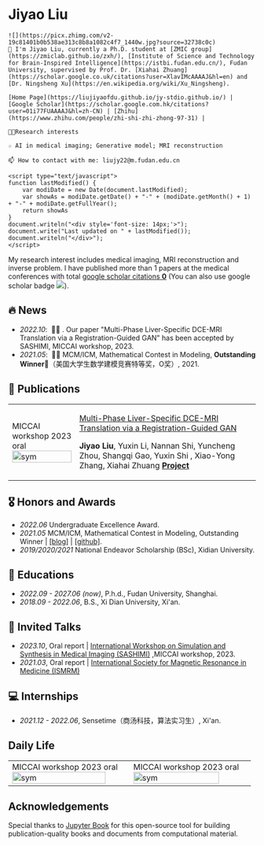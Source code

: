 # Jiyao Liu

```{note}
![](https://picx.zhimg.com/v2-19c81401b0b538ae313c8b8a1082c4f7_1440w.jpg?source=32738c0c)
🔭 I'm Jiyao Liu, currently a Ph.D. student at [ZMIC group](https://zmiclab.github.io/zxh/), [Institute of Science and Technology for Brain-Inspired Intelligence](https://istbi.fudan.edu.cn/), Fudan University, supervised by Prof. Dr. [Xiahai Zhuang](https://scholar.google.co.uk/citations?user=XlavIMcAAAAJ&hl=en) and [Dr. Ningsheng Xu](https://en.wikipedia.org/wiki/Xu_Ningsheng).

[Home Page](https://liujiyaofdu.github.io/jy-stdio.github.io/) | [Google Scholar](https://scholar.google.com.hk/citations?user=01i77FUAAAAJ&hl=zh-CN) | [Zhihu](https://www.zhihu.com/people/zhi-shi-zhi-zhong-97-31) | 

👨‍🎓Research interests

☆ AI in medical imaging; Generative model; MRI reconstruction

📫 How to contact with me: liujy22@m.fudan.edu.cn

<script type="text/javascript">
function lastModified() {
    var modiDate = new Date(document.lastModified);
    var showAs = modiDate.getDate() + "-" + (modiDate.getMonth() + 1) + "-" + modiDate.getFullYear();
    return showAs
}
document.writeln("<div style='font-size: 14px;'>");
document.write("Last updated on " + lastModified());
document.writeln("</div>");
</script>
```



My research interest includes medical imaging, MRI reconstruction and inverse problem. I have published more than 1 papers at the medical conferences with total <a href='https://scholar.google.com/citations?user=01i77FUAAAAJ'>google scholar citations <strong><span id='total_cit'>0</span></strong></a> (You can also use google scholar badge <a href='https://scholar.google.com/citations?user=01i77FUAAAAJ'><img src="https://img.shields.io/endpoint?url={{ url | url_encode }}&logo=Google%20Scholar&labelColor=f6f6f6&color=9cf&style=flat&label=citations"></a>).

## 🔥 News

- *2022.10*: &nbsp;🎉🎉 . Our paper "Multi-Phase Liver-Specific DCE-MRI Translation via a Registration-Guided GAN" has been accepted by SASHIMI, MICCAI workshop, 2023.
- *2021.05*: &nbsp;🎉🎉  MCM/ICM, Mathematical Contest in Modeling, **Outstanding Winner🎉**（美国大学生数学建模竞赛特等奖，O奖）, 2021.

## 📝 Publications 

<table>
  <tr>
    <td ><div class='paper-box'><div class='paper-box-image'><div><div class="badge">MICCAI workshop 2023 oral</div><img src='https://ossjiyaoliu.oss-cn-beijing.aliyuncs.com/uPic/miccai_workshop.png' alt="sym" width="100%"></div></div><div class='paper-box-text' markdown="1"></td>
    <td>

[Multi-Phase Liver-Specific DCE-MRI Translation via a Registration-Guided GAN](https://scholar.google.com/citations?view_op=view_citation&hl=zh-CN&user=01i77FUAAAAJ&citation_for_view=01i77FUAAAAJ:9yKSN-GCB0IC) 
    
**Jiyao Liu**, Yuxin Li, Nannan Shi, Yuncheng Zhou, Shangqi Gao, Yuxin Shi , Xiao-Yong Zhang, Xiahai Zhuang 
[**Project**](https://github.com/Jy-stdio/MrGAN) <strong><span class='show_paper_citations' data='DhtAFkwAAAAJ:ALROH1vI_8AC'></span></strong>

  </tr>
</table>



## 🎖 Honors and Awards

- *2022.06* Undergraduate Excellence Award.
- *2021.05* MCM/ICM, Mathematical Contest in Modeling, Outstanding Winner \| [\[blog\]](https://zhuanlan.zhihu.com/p/370250195) \| [\[github\]](https://github.com/Jy-stdio/2021-ICM-D-Outstanding). 
- *2019/2020/2021* National Endeavor Scholarship (BSc), Xidian University.

## 📖 Educations

- *2022.09 - 2027.06 (now)*, P.h.d., Fudan University, Shanghai.
- *2018.09 - 2022.06*, B.S., Xi Dian University, Xi'an.

## 💬 Invited Talks

- *2023.10*, Oral report \| [International Workshop on Simulation and Synthesis in Medical Imaging (SASHIMI)](https://2023.sashimi-workshop.org/) ,MICCAI workshop, 2023.
- *2021.03*, Oral report \| [International Society for Magnetic Resonance in Medicine (ISMRM)](https://www.ismrm.org/)

## 💻 Internships

- *2021.12 - 2022.06*, Sensetime（商汤科技，算法实习生）, Xi'an.

## Daily Life

<table>
  <tr>
    <td ><div class='paper-box'><div class='paper-box-image'><div><div class="badge">MICCAI workshop 2023 oral</div><img src='https://ossjiyaoliu.oss-cn-beijing.aliyuncs.com/uPic/IMG_4621.JPG' alt="sym" width="94%"></div></div><div class='paper-box-text' markdown="1"></td>
    <td>
    <td ><div class='paper-box'><div class='paper-box-image'><div><div class="badge">MICCAI workshop 2023 oral</div><img src='https://ossjiyaoliu.oss-cn-beijing.aliyuncs.com/uPic/IMG_5650.JPG' alt="sym" width="90%"></div></div><div class='paper-box-text' markdown="1"></td>
    <td>

  </tr>
</table>

<!-- <div class='paper-box'>
<div class='paper-box-image'><div><div class="badge">2023.10 共青森林公园</div><img src='images/life-1.jpg' alt="sym" width="100%"></div></div>
<div class='paper-box-image'><div><div class="badge">2023.10 共青森林公园</div><img src='images/life-1.jpg' alt="sym" width="100%"></div></div>
</div> -->

## Acknowledgements

Special thanks to [Jupyter Book](https://github.com/executablebooks/jupyter-book) for this open-source tool for building publication-quality books and documents from computational material.